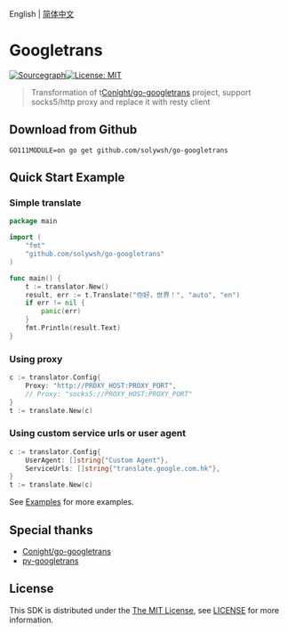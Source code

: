 English | [简体中文](./README_CN.md)

# Googletrans

[![Sourcegraph](https://sourcegraph.com/github.com/solywsh/go-googletrans/-/badge.svg)](https://sourcegraph.com/github.com/Conight/go-googletrans?badge)[![License: MIT](https://img.shields.io/badge/License-MIT-yellow.svg)](https://github.com/Conight/go-googletrans/blob/master/LICENSE)

> Transformation of t[Conight/go-googletrans](https://github.com/Conight/go-googletrans) project, support socks5/http proxy and replace it with resty client

## Download from Github

```shell script
GO111MODULE=on go get github.com/solywsh/go-googletrans
```

## Quick Start Example

### Simple translate

```go
package main

import (
	"fmt"
	"github.com/solywsh/go-googletrans"
)

func main() {
	t := translator.New()
	result, err := t.Translate("你好，世界！", "auto", "en")
	if err != nil {
		panic(err)
	}
	fmt.Println(result.Text)
}
```

### Using proxy

```go
c := translator.Config{
    Proxy: "http://PROXY_HOST:PROXY_PORT",
    // Proxy: "socks5://PROXY_HOST:PROXY_PORT"
}
t := translate.New(c)
```

### Using custom service urls or user agent

```go
c := translator.Config{
    UserAgent: []string{"Custom Agent"},
    ServiceUrls: []string{"translate.google.com.hk"},
}
t := translate.New(c)
```

See [Examples](./examples) for more examples.

## Special thanks

* [Conight/go-googletrans](https://github.com/Conight/go-googletrans)
* [py-googletrans](https://github.com/ssut/py-googletrans)

## License

This SDK is distributed under the [The MIT License](https://opensource.org/licenses/MIT), see [LICENSE](./LICENSE) for more information.
